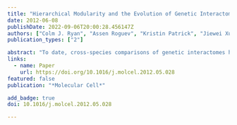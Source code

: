 ```yaml
---
title: "Hierarchical Modularity and the Evolution of Genetic Interactomes across Species"
date: 2012-06-08
publishDate: 2022-09-06T20:00:28.456147Z
authors: ["Colm J. Ryan", "Assen Roguev", "Kristin Patrick", "Jiewei Xu", "Harlizawati Jahari", "Zongtian Tong", "Pedro Beltrao", "Michael Shales", "Hong Qu", "Sean R Collins", " others"]
publication_types: ["2"]

abstract: "To date, cross-species comparisons of genetic interactomes have been restricted to small or functionally related gene sets, limiting our ability to infer evolutionary trends. To facilitate a more comprehensive analysis, we constructed a genome-scale epistasis map (E-MAP) for the fission yeast *Schizosaccharomyces pombe*, providing phenotypic signatures for ∼60% of the nonessential genome. Using these signatures, we generated a catalog of 297 functional modules, and we assigned function to 144 previously uncharacterized genes, including mRNA splicing and DNA damage checkpoint factors. Comparison with an integrated genetic interactome from the budding yeast *Saccharomyces cerevisiae* revealed a hierarchical model for the evolution of genetic interactions, with conservation highest within protein complexes, lower within biological processes, and lowest between distinct biological processes. Despite the large evolutionary distance and extensive rewiring of individual interactions, both networks retain conserved features and display similar levels of functional crosstalk between biological processes, suggesting general design principles of genetic interactomes."
links:
  - name: Paper
    url: https://doi.org/10.1016/j.molcel.2012.05.028
featured: false
publication: "*Molecular Cell*"

add_badge: true
doi: 10.1016/j.molcel.2012.05.028

---
```


